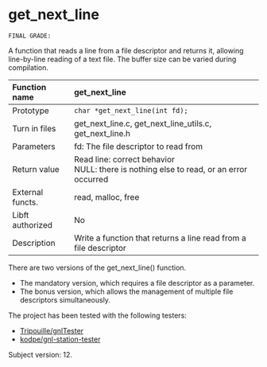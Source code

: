 # get_next_line

```
FINAL GRADE: 
```

 A function that reads a line from a file descriptor and returns it, allowing line-by-line reading of a text file.
 The buffer size can be varied during compilation.
 
| Function name    | get_next_line                       |
|:-----------------|:------------------------------------|
| Prototype        | `char *get_next_line(int fd);`      |
| Turn in files    | get_next_line.c, get_next_line_utils.c, get_next_line.h |
| Parameters       | fd: The file descriptor to read from |
| Return value     | Read line: correct behavior<br>NULL: there is nothing else to read, or an error occurred |
| External functs. | read, malloc, free                  |
| Libft authorized | No                                  |
| Description      | Write a function that returns a line read from a file descriptor |

There are two versions of the get_next_line() function.
* The mandatory version, which requires a file descriptor as a parameter.
* The bonus version, which allows the management of multiple file descriptors simultaneously.

The project has been tested with the following testers:
- [Tripouille/gnlTester](https://github.com/Tripouille/gnlTester)
- [kodpe/gnl-station-tester](https://github.com/kodpe/gnl-station-tester)

Subject version: 12.
